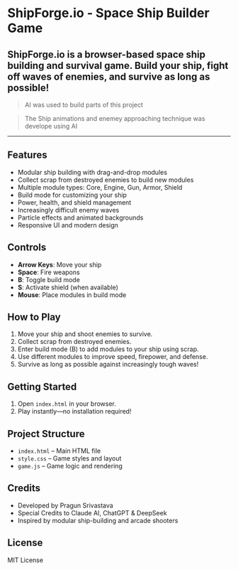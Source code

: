 # ShipForge.io - Space Ship Builder Game

ShipForge.io is a browser-based space ship building and survival game. Build your ship, fight off waves of enemies, and survive as long as possible!
---
> AI was used to build parts of this project

> The Ship animations and enemey approaching technique was develope using AI
---
## Features
- Modular ship building with drag-and-drop modules
- Collect scrap from destroyed enemies to build new modules
- Multiple module types: Core, Engine, Gun, Armor, Shield
- Build mode for customizing your ship
- Power, health, and shield management
- Increasingly difficult enemy waves
- Particle effects and animated backgrounds
- Responsive UI and modern design

## Controls
- **Arrow Keys**: Move your ship
- **Space**: Fire weapons
- **B**: Toggle build mode
- **S**: Activate shield (when available)
- **Mouse**: Place modules in build mode

## How to Play
1. Move your ship and shoot enemies to survive.
2. Collect scrap from destroyed enemies.
3. Enter build mode (B) to add modules to your ship using scrap.
4. Use different modules to improve speed, firepower, and defense.
5. Survive as long as possible against increasingly tough waves!

## Getting Started
1. Open `index.html` in your browser.
2. Play instantly—no installation required!

## Project Structure
- `index.html` – Main HTML file
- `style.css` – Game styles and layout
- `game.js` – Game logic and rendering

## Credits
- Developed by Pragun Srivastava
- Special Credits to Claude AI, ChatGPT & DeepSeek
- Inspired by modular ship-building and arcade shooters

## License
MIT License
